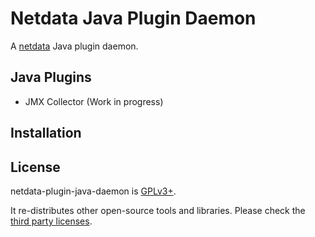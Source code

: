 # Netdata Java Plugin Daemon

A [netdata](https://github.com/firehol/netdata) Java plugin daemon.

## Java Plugins

- JMX Collector (Work in progress)

## Installation

## License

netdata-plugin-java-daemon is [GPLv3+](LICENSE).

It re-distributes other open-source tools and libraries. Please check the [third party licenses](LICENSE-REDISTRIBUTED.md).